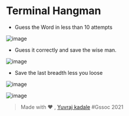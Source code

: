 # Terminal Hangman

- Guess the Word in less than 10 attempts  

![image](https://user-images.githubusercontent.com/43489758/113258092-1d354e00-92e9-11eb-9cdb-a4c99bd960ec.png)

- Guess it correctly and save the wise man.  

![image](https://user-images.githubusercontent.com/43489758/113258225-4c4bbf80-92e9-11eb-935a-37546b8a8dfd.png)

- Save the last breadth less you loose  

![image](https://user-images.githubusercontent.com/43489758/113258344-743b2300-92e9-11eb-983d-392e358b1f1e.png)

![image](https://user-images.githubusercontent.com/43489758/113258432-8fa62e00-92e9-11eb-979d-686ec3168332.png)  


> Made with ❤ , [Yuvraj kadale](https://github.com/Yuvraj-kadale) #Gssoc 2021
